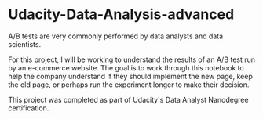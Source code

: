 # Udacity-Data-Analysis-advanced

A/B tests are very commonly performed by data analysts and data scientists.

For this project, I will be working to understand the results of an A/B test run by an e-commerce website. The goal is to work through this notebook to help the company understand if they should implement the new page, keep the old page, or perhaps run the experiment longer to make their decision.

This project was completed as part of Udacity's Data Analyst Nanodegree certification.
